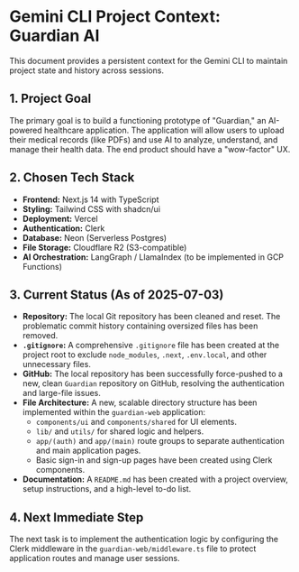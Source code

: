 
# Gemini CLI Project Context: Guardian AI

This document provides a persistent context for the Gemini CLI to maintain project state and history across sessions.

## 1. Project Goal

The primary goal is to build a functioning prototype of "Guardian," an AI-powered healthcare application. The application will allow users to upload their medical records (like PDFs) and use AI to analyze, understand, and manage their health data. The end product should have a "wow-factor" UX.

## 2. Chosen Tech Stack

- **Frontend:** Next.js 14 with TypeScript
- **Styling:** Tailwind CSS with shadcn/ui
- **Deployment:** Vercel
- **Authentication:** Clerk
- **Database:** Neon (Serverless Postgres)
- **File Storage:** Cloudflare R2 (S3-compatible)
- **AI Orchestration:** LangGraph / LlamaIndex (to be implemented in GCP Functions)

## 3. Current Status (As of 2025-07-03)

- **Repository:** The local Git repository has been cleaned and reset. The problematic commit history containing oversized files has been removed.
- **`.gitignore`:** A comprehensive `.gitignore` file has been created at the project root to exclude `node_modules`, `.next`, `.env.local`, and other unnecessary files.
- **GitHub:** The local repository has been successfully force-pushed to a new, clean `Guardian` repository on GitHub, resolving the authentication and large-file issues.
- **File Architecture:** A new, scalable directory structure has been implemented within the `guardian-web` application:
    - `components/ui` and `components/shared` for UI elements.
    - `lib/` and `utils/` for shared logic and helpers.
    - `app/(auth)` and `app/(main)` route groups to separate authentication and main application pages.
    - Basic sign-in and sign-up pages have been created using Clerk components.
- **Documentation:** A `README.md` has been created with a project overview, setup instructions, and a high-level to-do list.

## 4. Next Immediate Step

The next task is to implement the authentication logic by configuring the Clerk middleware in the `guardian-web/middleware.ts` file to protect application routes and manage user sessions.
